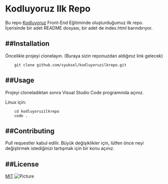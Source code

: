 # Kodluyoruz Ilk Repo

Bu repo [Kodluyoruz](https://app.patika.dev/paths) Front-End Eğitiminde oluşturduğumuz ilk repo. İçerisinde bir adet README dosyası, bir adet de index.html barındırıyor.

##Installation
---
Öncelikle projeyi clonelayın. (Buraya sizin reponuzdan aldığınız link gelecek)
```
	git clone github.com/syuksel/kodluyoruzilkrepo.git
```
##Usage
---
Projeyi cloneladıktan sonra Visual Studio Code programında açınız.

Linux için:
```
	cd kodluyoruzilkrepo
	code .
```
##Contributing
---
Pull requestler kabul edilir. Büyük değişiklikler için, lütfen önce neyi değiştirmek istediğinizi tartışmak için bir konu açınız.

##License
---
[MIT](https://choosealicense.com/licenses/mit/)
![Picture](https://global-uploads.webflow.com/6097e0eca1e87557da031fef/609859a191abe5d64b17fed3_Patika%20logo.png)
